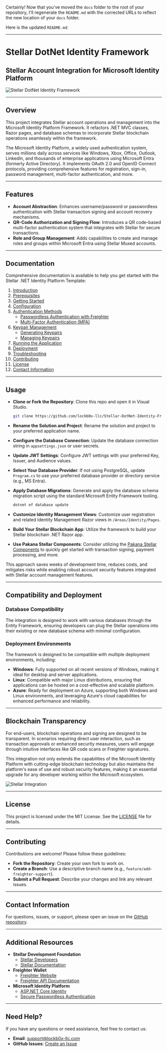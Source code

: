 Certainly! Now that you've moved the `docs` folder to the root of your repository, I'll regenerate the `README.md` with the corrected URLs to reflect the new location of your `docs` folder.

Here is the updated `README.md`:

---

# Stellar DotNet Identity Framework

## Stellar Account Integration for Microsoft Identity Platform

![Stellar DotNet Identity Framework](assets/5e05ca83-3453-4b32-a7e6-4f28257df452.png)

---

## Overview

This project integrates Stellar account operations and management into the Microsoft Identity Platform Framework. It refactors .NET MVC classes, Razor pages, and database schemas to incorporate Stellar blockchain operations seamlessly within the framework.

The Microsoft Identity Platform, a widely used authentication system, serves millions daily across services like Windows, Xbox, Office, Outlook, LinkedIn, and thousands of enterprise applications using Microsoft Entra (formerly Active Directory). It implements OAuth 2.0 and OpenID Connect protocols, providing comprehensive features for registration, sign-in, password management, multi-factor authentication, and more.

---

## Features

- **Account Abstraction**: Enhances username/password or passwordless authentication with Stellar transaction signing and account recovery mechanisms.
- **QR-Code Authorization and Signing Flow**: Introduces a QR code-based multi-factor authentication system that integrates with Stellar for secure transactions.
- **Role and Group Management**: Adds capabilities to create and manage roles and groups within Microsoft Entra using Stellar Muxed accounts.

---

## Documentation

Comprehensive documentation is available to help you get started with the Stellar .NET Identity Platform Template:

1. [Introduction](docs/Introduction.md)
2. [Prerequisites](docs/Prerequisites.md)
3. [Getting Started](docs/GettingStarted.md)
4. [Configuration](docs/Configuration.md)
5. [Authentication Methods](docs/AuthenticationMethods.md)
    - [Passwordless Authentication with Freighter](docs/AuthenticationMethods.md#passwordless-authentication-with-freighter)
    - [Multi-Factor Authentication (MFA)](docs/AuthenticationMethods.md#multi-factor-authentication-mfa)
6. [Keypair Management](docs/KeypairManagement.md)
    - [Generating Keypairs](docs/KeypairManagement.md#generating-keypairs)
    - [Managing Keypairs](docs/KeypairManagement.md#managing-keypairs)
7. [Running the Application](docs/RunningTheApplication.md)
8. [Deployment](docs/Deployment.md)
9. [Troubleshooting](docs/Troubleshooting.md)
10. [Contributing](docs/Contributing.md)
11. [License](docs/License.md)
12. [Contact Information](docs/ContactInformation.md)

---

## Usage

- **Clone or Fork the Repository**: Clone this repo and open it in Visual Studio.

  ```bash
  git clone https://github.com/lockb0x-llc/Stellar-DotNet-Identity-Framework.git
  ```

- **Rename the Solution and Project**: Rename the solution and project to your preferred application name.
- **Configure the Database Connection**: Update the database connection string in `appsettings.json` or user secrets.
- **Update JWT Settings**: Configure JWT settings with your preferred Key, Issuer, and Audience values.
- **Select Your Database Provider**: If not using PostgreSQL, update `Program.cs` to use your preferred database provider or directory service (e.g., MS Entra).
- **Apply Database Migrations**: Generate and apply the database schema migration script using the standard Microsoft Entity Framework tooling.

  ```bash
  dotnet ef database update
  ```

- **Customize Identity Management Views**: Customize user registration and related Identity Management Razor views in `/Areas/Identity/Pages`.
- **Build Your Stellar Blockchain App**: Utilize the framework to build your Stellar blockchain .NET Razor app.
- **Use Pakana Stellar Components**: Consider utilizing the [Pakana Stellar Components](https://www.pakanacomponents.com) to quickly get started with transaction signing, payment processing, and more.

This approach saves weeks of development time, reduces costs, and mitigates risks while enabling robust account security features integrated with Stellar account management features.

---

## Compatibility and Deployment

### Database Compatibility

The integration is designed to work with various databases through the Entity Framework, ensuring developers can plug the Stellar operations into their existing or new database schema with minimal configuration.

### Deployment Environments

The framework is designed to be compatible with multiple deployment environments, including:

- **Windows**: Fully supported on all recent versions of Windows, making it ideal for desktop and server applications.
- **Linux**: Compatible with major Linux distributions, ensuring that applications can be hosted on a cost-effective and scalable platform.
- **Azure**: Ready for deployment on Azure, supporting both Windows and Linux environments, and leveraging Azure's cloud capabilities for enhanced performance and reliability.

---

## Blockchain Transparency

For end-users, blockchain operations and signing are designed to be transparent. In scenarios requiring direct user interaction, such as transaction approvals or enhanced security measures, users will engage through intuitive interfaces like QR code scans or Freighter signatures.

This integration not only extends the capabilities of the Microsoft Identity Platform with cutting-edge blockchain technology but also maintains the platform's ease of use and robust security features, making it an essential upgrade for any developer working within the Microsoft ecosystem.

![Stellar Integration](assets/a1324197-a474-482f-8f3d-8b5474c52028.png)

---

## License

This project is licensed under the MIT License. See the [LICENSE](LICENSE) file for details.

---

## Contributing

Contributions are welcome! Please follow these guidelines:

- **Fork the Repository**: Create your own fork to work on.
- **Create a Branch**: Use a descriptive branch name (e.g., `feature/add-freighter-support`).
- **Submit a Pull Request**: Describe your changes and link any relevant issues.

---

## Contact Information

For questions, issues, or support, please open an issue on the [GitHub repository](https://github.com/lockb0x-llc/Stellar-DotNet-Identity-Framework/issues).

---

## Additional Resources

- **Stellar Development Foundation**
  - [Stellar Developers](https://developers.stellar.org/)
  - [Stellar Documentation](https://developers.stellar.org/docs/)
- **Freighter Wallet**
  - [Freighter Website](https://www.freighter.app/)
  - [Freighter API Documentation](https://github.com/stellar/freighter-api)
- **Microsoft Identity Platform**
  - [ASP.NET Core Identity](https://docs.microsoft.com/en-us/aspnet/core/security/authentication/identity)
  - [Secure Passwordless Authentication](https://docs.microsoft.com/en-us/azure/active-directory/authentication/concept-authentication-passwordless)

---

## Need Help?

If you have any questions or need assistance, feel free to contact us:

- **Email**: [support@lockb0x-llc.com](mailto:support@lockb0x-llc.com)
- **GitHub Issues**: [Create an Issue](https://github.com/lockb0x-llc/Stellar-DotNet-Identity-Framework/issues/new)

